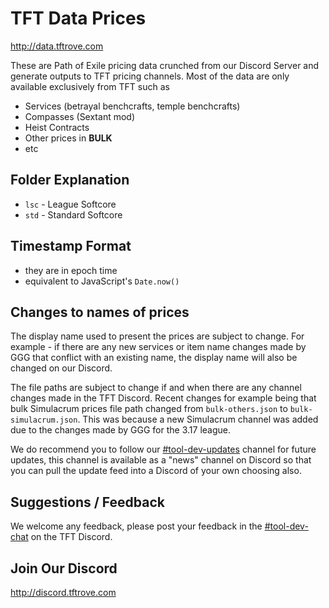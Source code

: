 # TFT Data Prices

http://data.tftrove.com

These are Path of Exile pricing data crunched from our Discord Server and generate outputs to TFT pricing channels. Most of the data are only available exclusively from TFT such as
- Services (betrayal benchcrafts, temple benchcrafts)
- Compasses (Sextant mod)
- Heist Contracts
- Other prices in **BULK**
- etc


## Folder Explanation

- `lsc` - League Softcore
- `std` - Standard Softcore

## Timestamp Format

- they are in epoch time
- equivalent to JavaScript's `Date.now()`

## Changes to names of prices

The display name used to present the prices are subject to change. For example - if there are any new services or item name changes made by GGG that conflict with an existing name, the display name will also be changed on our Discord.

The file paths are subject to change if and when there are any channel changes made in the TFT Discord. 
Recent changes for example being that bulk Simulacrum prices file path changed from `bulk-others.json` to `bulk-simulacrum.json`. This was because a new Simulacrum channel was added due to the changes made by GGG for the 3.17 league.

We do recommend you to follow our [#tool-dev-updates](https://discord.com/channels/645607528297922560/680321716412481564) channel for future updates, this channel is available as a "news" channel on Discord so that you can pull the update feed into a Discord of your own choosing also.


## Suggestions / Feedback

We welcome any feedback, please post your feedback in the [#tool-dev-chat](https://discord.com/channels/645607528297922560/680796887259021342) on the TFT Discord.


## Join Our Discord

http://discord.tftrove.com
